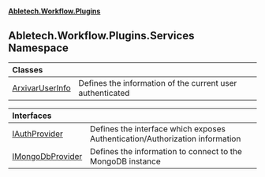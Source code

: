 #### [Abletech.Workflow.Plugins](index.md 'index')
## Abletech.Workflow.Plugins.Services Namespace

| Classes | |
| :--- | :--- |
| [ArxivarUserInfo](ArxivarUserInfo.md 'Abletech.Workflow.Plugins.Services.ArxivarUserInfo') | Defines the information of the current user authenticated<br/> |

| Interfaces | |
| :--- | :--- |
| [IAuthProvider](IAuthProvider.md 'Abletech.Workflow.Plugins.Services.IAuthProvider') | Defines the interface which exposes Authentication/Authorization information<br/> |
| [IMongoDbProvider](IMongoDbProvider.md 'Abletech.Workflow.Plugins.Services.IMongoDbProvider') | Defines the information to connect to the MongoDB instance<br/> |
